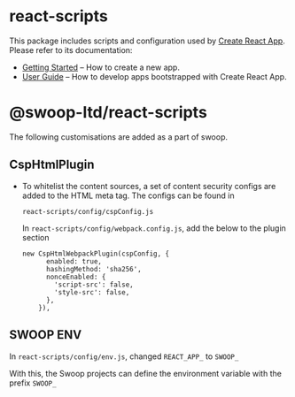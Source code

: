 # react-scripts

This package includes scripts and configuration used by [Create React App](https://github.com/facebook/create-react-app).<br>
Please refer to its documentation:

- [Getting Started](https://facebook.github.io/create-react-app/docs/getting-started) – How to create a new app.
- [User Guide](https://facebook.github.io/create-react-app/) – How to develop apps bootstrapped with Create React App.

# @swoop-ltd/react-scripts

The following customisations are added as a part of swoop.

## CspHtmlPlugin

- To whitelist the content sources, a set of content security configs are added to the HTML meta tag. The configs can be found in

  `react-scripts/config/cspConfig.js`

  In `react-scripts/config/webpack.config.js`, add the below to the plugin section

  ```
  new CspHtmlWebpackPlugin(cspConfig, {
        enabled: true,
        hashingMethod: 'sha256',
        nonceEnabled: {
          'script-src': false,
          'style-src': false,
        },
      }),
  ```

## SWOOP ENV

In `react-scripts/config/env.js`, changed `REACT_APP_` to `SWOOP_`

With this, the Swoop projects can define the environment variable with the prefix `SWOOP_`
